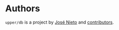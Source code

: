 # Authors

`upper/db` is a project by [José Nieto](https://xiam.dev) and
[contributors](https://github.com/upper/db/graphs/contributors).
